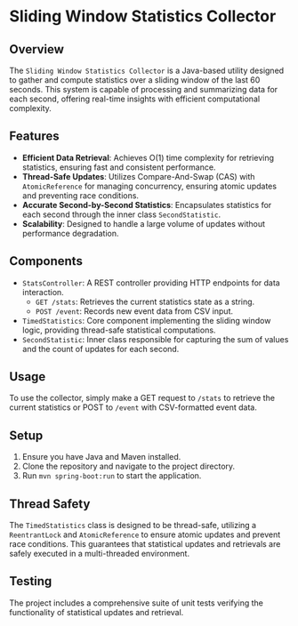 # Sliding Window Statistics Collector

## Overview
The `Sliding Window Statistics Collector` is a Java-based utility designed to gather and compute statistics over a sliding window of the last 60 seconds. This system is capable of processing and summarizing data for each second, offering real-time insights with efficient computational complexity.

## Features
- **Efficient Data Retrieval**: Achieves O(1) time complexity for retrieving statistics, ensuring fast and consistent performance.
- **Thread-Safe Updates**: Utilizes Compare-And-Swap (CAS) with `AtomicReference` for managing concurrency, ensuring atomic updates and preventing race conditions.
- **Accurate Second-by-Second Statistics**: Encapsulates statistics for each second through the inner class `SecondStatistic`.
- **Scalability**: Designed to handle a large volume of updates without performance degradation.

## Components
- `StatsController`: A REST controller providing HTTP endpoints for data interaction.
    - `GET /stats`: Retrieves the current statistics state as a string.
    - `POST /event`: Records new event data from CSV input.
- `TimedStatistics`: Core component implementing the sliding window logic, providing thread-safe statistical computations.
- `SecondStatistic`: Inner class responsible for capturing the sum of values and the count of updates for each second.

## Usage
To use the collector, simply make a GET request to `/stats` to retrieve the current statistics or POST to `/event` with CSV-formatted event data.

## Setup
1. Ensure you have Java and Maven installed.
2. Clone the repository and navigate to the project directory.
3. Run `mvn spring-boot:run` to start the application.

## Thread Safety
The `TimedStatistics` class is designed to be thread-safe, utilizing a `ReentrantLock` and `AtomicReference` to ensure atomic updates and prevent race conditions. This guarantees that statistical updates and retrievals are safely executed in a multi-threaded environment.


## Testing
The project includes a comprehensive suite of unit tests verifying the functionality of statistical updates and retrieval.

